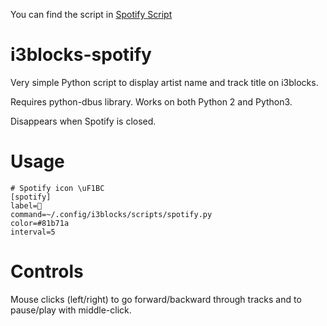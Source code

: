 You can find the script in [Spotify Script](https://github.com/firatakandere/i3blocks-spotify.git)

# i3blocks-spotify
Very simple Python script to display artist name and track title on i3blocks.

Requires python-dbus library. Works on both Python 2 and Python3.

Disappears when Spotify is closed.

# Usage
```
# Spotify icon \uF1BC
[spotify]
label=
command=~/.config/i3blocks/scripts/spotify.py
color=#81b71a
interval=5
```

# Controls

Mouse clicks (left/right) to go forward/backward through tracks and to pause/play with middle-click. 
